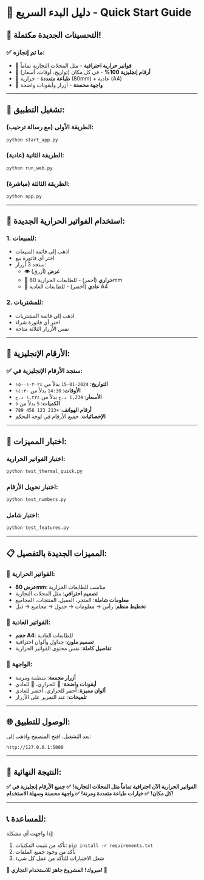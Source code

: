 # 🚀 دليل البدء السريع - Quick Start Guide

## 🎯 **التحسينات الجديدة مكتملة!**

### ✅ **ما تم إنجازه:**

- 🧾 **فواتير حرارية احترافية** - مثل المحلات التجارية تماماً
- 🔢 **أرقام إنجليزية 100%** - في كل مكان (تواريخ، أوقات، أسعار)
- 📄 **طباعة متعددة** - حرارية (80mm) + عادية (A4)
- 🎨 **واجهة محسنة** - أزرار وأيقونات واضحة

---

## 🚀 **تشغيل التطبيق:**

### الطريقة الأولى (مع رسالة ترحيب):

```bash
python start_app.py
```

### الطريقة الثانية (عادية):

```bash
python run_web.py
```

### الطريقة الثالثة (مباشرة):

```bash
python app.py
```

---

## 🧾 **استخدام الفواتير الحرارية الجديدة:**

### 1. **للمبيعات:**

- اذهب إلى قائمة المبيعات
- اختر أي فاتورة بيع
- ستجد 3 أزرار:
  - 👁️ **عرض** (أزرق)
  - 🧾 **حراري** (أحمر) - للطابعات الحرارية 80mm
  - 📄 **عادي** (أخضر) - للطابعات العادية A4

### 2. **للمشتريات:**

- اذهب إلى قائمة المشتريات
- اختر أي فاتورة شراء
- نفس الأزرار الثلاثة متاحة

---

## 🔢 **الأرقام الإنجليزية:**

### ✅ **ستجد الأرقام الإنجليزية في:**

- **التواريخ**: `2024-01-15` بدلاً من `٢٠٢٤-٠١-١٥`
- **الأوقات**: `14:30` بدلاً من `١٤:٣٠`
- **الأسعار**: `1,234 د.ج` بدلاً من `١,٢٣٤ د.ج`
- **الكميات**: `5` بدلاً من `٥`
- **أرقام الهواتف**: `+213 123 456 789`
- **الإحصائيات**: جميع الأرقام في لوحة التحكم

---

## 🧪 **اختبار المميزات:**

### اختبار الفواتير الحرارية:

```bash
python test_thermal_quick.py
```

### اختبار تحويل الأرقام:

```bash
python test_numbers.py
```

### اختبار شامل:

```bash
python test_features.py
```

---

## 📋 **المميزات الجديدة بالتفصيل:**

### 🧾 **الفواتير الحرارية:**

- **عرض 80mm**: مناسب للطابعات الحرارية
- **تصميم احترافي**: مثل المحلات التجارية
- **معلومات شاملة**: المتجر، العميل، المنتجات، المجاميع
- **تخطيط منظم**: رأس → معلومات → جدول → مجاميع → ذيل

### 📄 **الفواتير العادية:**

- **حجم A4**: للطابعات العادية
- **تصميم ملون**: جداول وألوان احترافية
- **تفاصيل كاملة**: نفس محتوى الفواتير الحرارية

### 🎨 **الواجهة:**

- **أزرار مجمعة**: منظمة ومرتبة
- **أيقونات واضحة**: 🧾 للحراري، 📄 للعادي
- **ألوان مميزة**: أحمر للحراري، أخضر للعادي
- **تلميحات**: عند التمرير على الأزرار

---

## 🌐 **الوصول للتطبيق:**

بعد التشغيل، افتح المتصفح واذهب إلى:

```
http://127.0.0.1:5000
```

---

## 🎉 **النتيجة النهائية:**

**✅ الفواتير الحرارية الآن احترافية تماماً مثل المحلات التجارية!**
**✅ جميع الأرقام إنجليزية في كل مكان!**
**✅ خيارات طباعة متعددة ومرنة!**
**✅ واجهة محسنة وسهلة الاستخدام!**

---

## 📞 **للمساعدة:**

إذا واجهت أي مشكلة:

1. تأكد من تثبيت المكتبات: `pip install -r requirements.txt`
2. تأكد من وجود جميع الملفات
3. شغل الاختبارات للتأكد من عمل كل شيء

**🎊 مبروك! المشروع جاهز للاستخدام التجاري! 🎊**
